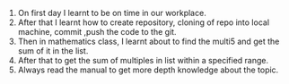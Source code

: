 1. On first day I learnt to be on time in our workplace.
2. After that I learnt how to create repository, cloning of repo into local machine, commit ,push the code to the git.
3. Then in mathematics class, I learnt about to find the multi5 and get the sum of it in the list.
4. After that to get the sum of multiples in list within a specified range.
5. Always read the manual to get more depth knowledge about the topic.
